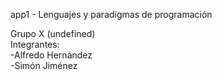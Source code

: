 app1 - Lenguajes y paradigmas de programación  
  
Grupo X (undefined)  
Integrantes:  
-Alfredo Hernández  
-Simón Jiménez
